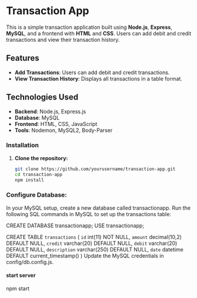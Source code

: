 

# Transaction App

This is a simple transaction application built using **Node.js**, **Express**, **MySQL**, and a frontend with **HTML** and **CSS**. Users can add debit and credit transactions and view their transaction history.


## Features

- **Add Transactions**: Users can add debit and credit transactions.
- **View Transaction History**: Displays all transactions in a table format.
  
## Technologies Used

- **Backend**: Node.js, Express.js
- **Database**: MySQL
- **Frontend**: HTML, CSS, JavaScript
- **Tools**: Nodemon, MySQL2, Body-Parser

### Installation

1. **Clone the repository:**
   ```bash
   git clone https://github.com/yourusername/transaction-app.git
   cd transaction-app
   npm install
   
### Configure Database:

In your MySQL setup, create a new database called transactionapp.
Run the following SQL commands in MySQL to set up the transactions table:

CREATE DATABASE transactionapp;
USE transactionapp;

  CREATE TABLE `transactions` (
    `id` int(11) NOT NULL,
    `amount` decimal(10,2) DEFAULT NULL,
    `credit` varchar(20) DEFAULT NULL,
    `debit` varchar(20) DEFAULT NULL,
    `description` varchar(250) DEFAULT NULL,
    `date` datetime DEFAULT current_timestamp()
  ) 
Update the MySQL credentials in config/db.config.js.

#### start server 
npm start


